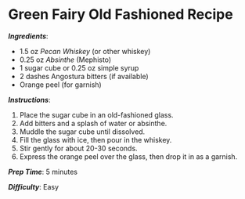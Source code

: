 
# Green Fairy Old Fashioned Recipe

***Ingredients***:

- 1.5 oz *Pecan Whiskey* (or other whiskey)  
- 0.25 oz *Absinthe* (Mephisto)  
- 1 sugar cube or 0.25 oz simple syrup  
- 2 dashes Angostura bitters (if available)  
- Orange peel (for garnish)  

***Instructions***:

1. Place the sugar cube in an old-fashioned glass.  
2. Add bitters and a splash of water or absinthe.  
3. Muddle the sugar cube until dissolved.  
4. Fill the glass with ice, then pour in the whiskey.  
5. Stir gently for about 20-30 seconds.  
6. Express the orange peel over the glass, then drop it in as a garnish.  

***Prep Time***: 5 minutes  

***Difficulty***: Easy  
